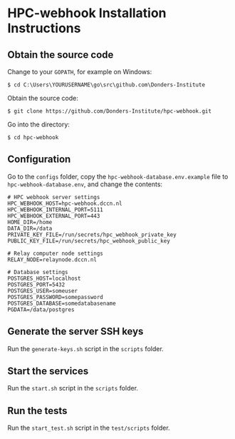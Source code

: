 # HPC-webhook Installation Instructions

## Obtain the source code

Change to your `GOPATH`, for example on Windows:
```console
$ cd C:\Users\YOURUSERNAME\go\src\github.com\Donders-Institute
```

Obtain the source code:
```console
$ git clone https://github.com/Donders-Institute/hpc-webhook.git
```

Go into the directory:
```console
$ cd hpc-webhook
```

## Configuration

Go to the `configs` folder, 
copy the `hpc-webhook-database.env.example` file to `hpc-webhook-database.env`, 
and change the contents:

```
# HPC webhook server settings
HPC_WEBHOOK_HOST=hpc-webhook.dccn.nl
HPC_WEBHOOK_INTERNAL_PORT=5111
HPC_WEBHOOK_EXTERNAL_PORT=443
HOME_DIR=/home
DATA_DIR=/data
PRIVATE_KEY_FILE=/run/secrets/hpc_webhook_private_key
PUBLIC_KEY_FILE=/run/secrets/hpc_webhook_public_key

# Relay computer node settings
RELAY_NODE=relaynode.dccn.nl

# Database settings
POSTGRES_HOST=localhost
POSTGRES_PORT=5432
POSTGRES_USER=someuser
POSTGRES_PASSWORD=somepassword
POSTGRES_DATABASE=somedatabasename
PGDATA=/data/postgres
```

## Generate the server SSH keys

Run the `generate-keys.sh` script in the `scripts` folder.

## Start the services

Run the `start.sh` script in the `scripts` folder.

## Run the tests

Run the `start_test.sh` script in the `test/scripts` folder.
